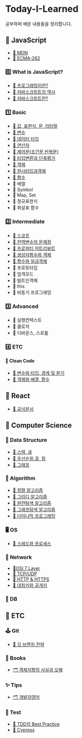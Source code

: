 # Today-I-Learned
공부하며 배운 내용들을 정리합니다. 

## 📌 JavaScript

- [🔗 MDN](https://developer.mozilla.org/ko/)
- [🔗 ECMA-262](https://262.ecma-international.org/13.0/)

### 0️⃣ What is JavaScript?
  - [📄 프로그래밍이란?](https://github.com/NamjunKim12/Today-I-learned/blob/main/JS/000.%ED%94%84%EB%A1%9C%EA%B7%B8%EB%9E%98%EB%B0%8D%EC%9D%B4%EB%9E%80%3F.md)
  - [📄 자바스크립트의 역사](https://github.com/NamjunKim12/Today-I-learned/blob/main/JS/001.%EC%9E%90%EB%B0%94%EC%8A%A4%ED%81%AC%EB%A6%BD%ED%8A%B8%EC%9D%98%EC%97%AD%EC%82%AC.md)
  - [📄 자바스크립트란?](https://github.com/NamjunKim12/Today-I-learned/blob/main/JS/002.%EC%9E%90%EB%B0%94%EC%8A%A4%ED%81%AC%EB%A6%BD%ED%8A%B8%EB%9E%80%3F.md)

### 1️⃣ Basic
  - [📄 값, 표현식, 문, 리터럴](https://github.com/NamjunKim12/Today-I-learned/blob/main/JS/003.%EA%B0%92%2C%ED%91%9C%ED%97%8C%EC%8B%9D%2C%EB%AC%B8%2C%EB%A6%AC%ED%84%B0%EB%9F%B4.md)
  - [📄 변수](https://github.com/NamjunKim12/Today-I-learned/blob/main/JS/004.%EB%B3%80%EC%88%98.md)
  - [📄 데이터 타입](https://github.com/NamjunKim12/Today-I-learned/blob/main/JS/005.%EB%8D%B0%EC%9D%B4%ED%84%B0%ED%83%80%EC%9E%85.md)
  - [📄 연산자](https://github.com/NamjunKim12/Today-I-learned/blob/main/JS/006.%EC%97%B0%EC%82%B0%EC%9E%90.md)
  - [📄 제어문(조건문,반복문)](https://github.com/NamjunKim12/Today-I-learned/blob/main/JS/007.%EC%A0%9C%EC%96%B4%EB%AC%B8(%EC%A1%B0%EA%B1%B4%EB%AC%B8%2C%EB%B0%98%EB%B3%B5%EB%AC%B8).md)
  - [📄 타입변환과 단축평가](https://github.com/NamjunKim12/Today-I-learned/blob/main/JS/008.%ED%83%80%EC%9E%85%EB%B3%80%ED%99%98%EA%B3%BC%EB%8B%A8%EC%B6%95%ED%8F%89%EA%B0%80.md)
  - [📄 객체](https://github.com/NamjunKim12/Today-I-learned/blob/main/JS/009.%EA%B0%9D%EC%B2%B4.md)
  - [📄 원시타입과객체](https://github.com/NamjunKim12/Today-I-learned/blob/main/JS/010.%EC%9B%90%EC%8B%9C%ED%83%80%EC%9E%85%EA%B3%BC%20%EA%B0%9D%EC%B2%B4.md)
  - [📄 함수](https://github.com/NamjunKim12/Today-I-learned/blob/main/JS/011.%ED%95%A8%EC%88%98.md)
  - 📄 배열
  - 📄 Symbol
  - 📄 Map, Set
  - 📄 정규표현식
  - 📄 화살표 함수

### 2️⃣ Intermediate
  - [📄 스코프](https://github.com/NamjunKim12/Today-I-learned/blob/main/JS/012.%EC%8A%A4%EC%BD%94%ED%94%84.md)
  - [📄 전역변수의 문제점](https://github.com/NamjunKim12/Today-I-learned/blob/main/JS/013.%EC%A0%84%EC%97%AD%EB%B3%80%EC%88%98%EC%9D%98%EB%AC%B8%EC%A0%9C%EC%A0%90.md)
  - [📄 프로퍼티 어트리뷰트](https://github.com/NamjunKim12/Today-I-learned/blob/main/JS/014.%ED%94%84%EB%A1%9C%ED%8D%BC%ED%8B%B0%EC%96%B4%ED%8A%B8%EB%A6%AC%EB%B7%B0%ED%8A%B8.md)
  - [📄 생성자함수와 객체](https://github.com/NamjunKim12/Today-I-learned/blob/main/JS/015.%EC%83%9D%EC%84%B1%EC%9E%90%ED%95%A8%EC%88%98%EC%99%80%EA%B0%9D%EC%B2%B4.md)
  - [📄 함수와 일급객체](https://github.com/NamjunKim12/Today-I-learned/blob/main/JS/18.%ED%95%A8%EC%88%98%EC%99%80%EC%9D%BC%EA%B8%89%EA%B0%9D%EC%B2%B4.md)
  - 📄 프로토타입
  - 📄 엄격모드
  - 📄 빌트인객체
  - 📄 this
  - 📄 비동기 프로그래밍

### 3️⃣ Advanced

- 📄 실행컨텍스트
- 📄 클로저
- 📄 디바운스, 스로틀

### 4️⃣ ETC

#### 🧹 Clean Code

- [📄 변수와 타입, 경계 및 분기]()
- [📄 객체와 배열, 함수]()
## 📌 React
  - [🔗 공식문서](https://react.dev/)
## 📌 Computer Science 

### 💾 Data Structure
   - [📄 스택, 큐](https://github.com/NamjunKim12/Today-I-learned/blob/main/CS/DataStructure/Stack%20%26%20queue.md)
   - [📄 우선순위 큐, 힙](https://github.com/NamjunKim12/Today-I-learned/blob/main/CS/DataStructure/PriorityQueue%20%26%20heap.md)
   - [📄 그래프](https://github.com/NamjunKim12/Today-I-learned/blob/main/CS/DataStructure/Graph.md)

### 🧠 Algorithm
  - [📄 정렬 알고리즘](https://github.com/NamjunKim12/Today-I-learned/blob/main/CS/Algotithm/Sorting.md)
  - [📄 그리디 알고리즘](https://github.com/NamjunKim12/Today-I-learned/blob/main/CS/Algotithm/Greedy.md)
  - [📄 완전탐색 알고리즘](https://github.com/NamjunKim12/Today-I-learned/blob/main/CS/Algotithm/ExhaustiveSearch.md)
  - [📄 그래프탐색 알고리즘](https://github.com/NamjunKim12/Today-I-learned/blob/main/CS/Algotithm/BFS%2CDFS.md)
  - [📄 다이나믹 프로그래밍](https://github.com/NamjunKim12/Today-I-learned/blob/main/CS/Algotithm/DynamicProgramming.md)
  
### 🖥️ OS
   - [📄 스레드와 프로세스](https://github.com/NamjunKim12/Today-I-learned/blob/main/CS/OS/%EC%8A%A4%EB%A0%88%EB%93%9C%EC%99%80%20%ED%94%84%EB%A1%9C%EC%84%B8%EC%8A%A4.md)

### 🛜 Network
  - [📄OSI 7 Layer](https://github.com/NamjunKim12/Today-I-learned/blob/main/CS/Network/OSI7Layer.md)
  - [📄 TCP/UDP](https://github.com/NamjunKim12/Today-I-learned/blob/main/CS/Network/TCP%2CUDP.md)
  - [📄 HTTP & HTTPS](https://github.com/NamjunKim12/Today-I-learned/blob/main/CS/Network/HTTP%20&%20HTTPS.md)
  - [📄 대칭키와 공개키](https://github.com/NamjunKim12/Today-I-learned/blob/main/CS/Network/SymmetricKey%26PublicKey.md)
  
 ### 💾 DB

## 📌 ETC

### 🕹️ Git
  - [📄 깃 브랜치 전략](https://github.com/NamjunKim12/Today-I-learned/blob/main/ETC/git/GitBranchStrategy.md)
### 📕 Books

- [🗂️ 객체지향의 사실과 오해](https://github.com/NamjunKim12/Today-I-learned/tree/main/ETC/books/%EA%B0%9D%EC%B2%B4%EC%A7%80%ED%96%A5%EC%9D%98%EC%82%AC%EC%8B%A4%EA%B3%BC%EC%98%A4%ED%95%B4.md)
### ✨ Tips
  - [🗂️ 개발자영어](https://github.com/NamjunKim12/Today-I-learned/tree/main/ETC/tips/DeveloperEnglish)

### 🧪 Test
  - [📄 TDD의 Best Practice](https://github.com/NamjunKim12/Today-I-learned/tree/main/ETC/test/BestPracticeOfTDD.md)
  - [📄 Cypress](https://github.com/NamjunKim12/Today-I-learned/tree/main/ETC/test/cypress.md)
